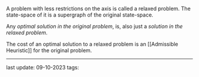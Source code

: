 A problem with less restrictions on the axis is called a relaxed problem. The state-space of it is a supergraph of the original state-space.

Any *optimal solution in the original problem*, is, also just a *solution in the relaxed problem*.

The cost of an optimal solution to a relaxed problem is an [[Admissible Heuristic]] for the original problem.

---
last update: 09-10-2023
tags: